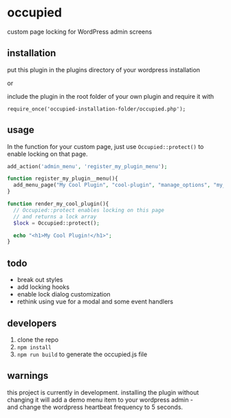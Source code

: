 occupied
=========

custom page locking for WordPress admin screens

## installation

put this plugin in the plugins directory of your wordpress installation

or

include the plugin in the root folder of your own plugin and require it with 

`require_once('occupied-installation-folder/occupied.php');`

## usage

In the function for your custom page, just use `Occupied::protect()` to enable locking on that page.

```php 
add_action('admin_menu', 'register_my_plugin_menu');

function register_my_plugin__menu(){
  add_menu_page("My Cool Plugin", "cool-plugin", "manage_options", "my_cool_plugin_page", "render_my_cool_plugin", "dashicons-heart", 7);
}

function render_my_cool_plugin(){
  // Occupied::protect enables locking on this page
  // and returns a lock array
  $lock = Occupied::protect();

  echo "<h1>My Cool Plugin!</h1>";
}
```

## todo

* break out styles
* add locking hooks 
* enable lock dialog customization
* rethink using vue for a modal and some event handlers

## developers

1. clone the repo
2. `npm install`
3. `npm run build` to generate the occupied.js file

## warnings

this project is currently in development.
installing the plugin without changing it will add a demo menu item to your wordpress admin -  
and change the wordpress heartbeat frequency to 5 seconds.




